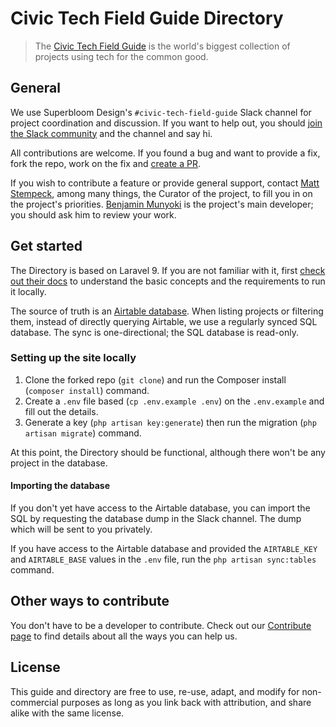 # Civic Tech Field Guide Directory

> The [Civic Tech Field Guide](https://civictech.guide) is the world's biggest collection of projects using tech for the common good.

## General

We use Superbloom Design's `#civic-tech-field-guide` Slack channel for project coordination and discussion.
If you want to help out, you should [join the Slack community](https://simplysecure.slack.com) and the channel and say hi.

All contributions are welcome. If you found a bug and want to provide a fix, fork the repo, work on the fix and [create a PR](https://docs.github.com/en/github-ae@latest/pull-requests/collaborating-with-pull-requests/proposing-changes-to-your-work-with-pull-requests/creating-a-pull-request-from-a-fork).

If you wish to contribute a feature or provide general support, contact [Matt Stempeck](https://github.com/mstem), among many things, the Curator of the project, to fill you in on the project's priorities.
[Benjamin Munyoki](https://github.com/bmunyoki) is the project's main developer; you should ask him to review your work.

## Get started

The Directory is based on Laravel 9.
If you are not familiar with it, first [check out their docs](https://laravel.com/docs/7.x/) to understand the basic concepts and the requirements to run it locally.

The source of truth is an [Airtable database](https://airtable.com/shrfxjImCdCNw9p5U/tblELFP9tGX07UZDo).
When listing projects or filtering them, instead of directly querying Airtable, we use a regularly synced SQL database.
The sync is one-directional; the SQL database is read-only.

### Setting up the site locally

1. Clone the forked repo (`git clone`) and run the Composer install (`composer install`) command.
2. Create a `.env` file based (`cp .env.example .env`) on the `.env.example` and fill out the details.
3. Generate a key (`php artisan key:generate`) then run the migration (`php artisan migrate`) command.

At this point, the Directory should be functional, although there won't be any project in the database.

#### Importing the database

If you don't yet have access to the Airtable database, you can import the SQL by requesting the database dump in the Slack channel. The dump which will be sent to you privately.

If you have access to the Airtable database and provided the `AIRTABLE_KEY` and `AIRTABLE_BASE` values in the `.env` file, run the `php artisan sync:tables` command.

## Other ways to contribute

You don't have to be a developer to contribute. Check out our [Contribute page](https://civictech.guide/contribute/) to find details about all the ways you can help us.

## License

This guide and directory are free to use, re-use, adapt, and modify for non-commercial purposes as long as you link back with attribution, and share alike with the same license.
